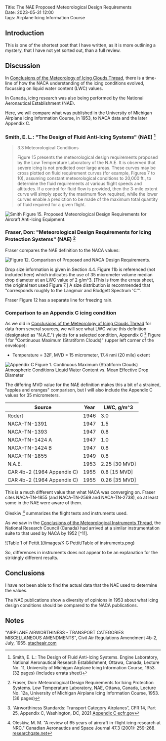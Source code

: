 Title: The NAE Proposed Meteorological Design Requirements   
Date: 2023-05-31 12:00  
tags: Airplane Icing Information Course  

## Introduction  

This is one of the shortest post that I have written, 
as it is more outlining a mystery, that I have not yet sorted out, than a full review.  

## Discussion  

In [Conclusions of the Meteorology of Icing Clouds Thread]({filename}Conclusions%20of%20the%20Meteorology%20of%20Icing%20Clouds%20Thread.md#tracking-lwc-values), 
there is a time-line of how the NACA understanding of the icing conditions evolved, 
focussing on liquid water content (LWC) values. 

In Canada, icing research was also being performed by the National Aeronautical Establishment (NAE). 

Here, we will compare what was published in the 
University of Michigan Airplane Icing Information Course, in 1953,
to NACA data and the later Appendix C.

### Smith, E. L.: "The Design of Fluid Anti-Icing Systems" (NAE) [^1]  

>3.3 Meteorological Conditions  
> 
>Figure 15 presents the meteorological design requirements proposed by the Low 
Temperature Laboratory of the N.A.E. 
It is observed that severe icing is not predicted over large areas. 
These curves may be cross plotted on fluid requirement 
curves (for example, Figures 7 to 10), assuming constant meteorological conditions 
to 20,000 ft., to determine the fluid requirements at various flight speeds and 
altitudes. If a control for fluid flow is provided, then the 3-mile extent curve 
will simply specify the maximum flow required, while the lower curves enable a 
prediction to be made of the maximum total quantity of fluid required for a given 
flight.

![Smith Figure 15. Proposed Meteorological Design Requirements 
for Aircraft Anti-Icing Equipment.](/images%2FFraser%20Flight%2FSmith%20Figure%2015.png)  

### Fraser, Don: "Meteorological Design Requirements for Icing Protection Systems" (NAE) [^2]  

Fraser compares the NAE definition to the NACA values: 

![Figure 12. Comparison of Proposed and NACA Design Requirements.](/images%2FFraser%20Flight%2FFigure%2012.png)  

Drop size information is given in Section 4.4. 
Figure 11b is referenced (not included here) which indicates the use of 
35 micrometer volume median drop diameter at an LWC value of 2 g/m^3. 
[This is from the errata sheet, the original text used Figure 7.] 
A size distribution is recommended that "corresponds roughly to the Langmuir and Blodgett Spectrum 'C'". 

Fraser Figure 12 has a separate line for freezing rain. 

### Comparison to an Appendix C icing condition  

As we did in 
[Conclusions of the Meteorology of Icing Clouds Thread]({filename}Conclusions%20of%20the%20Meteorology%20of%20Icing%20Clouds%20Thread.md#tracking-lwc-values) 
for data from several sources, 
we will see what LWC value this definition (designated as "N.A.E.") yields 
for a selected condition, Appendix C [^3] Figure 1
for "Continuous Maximum (Stratiform Clouds)" (upper left corner of the envelope):  

- Temperature = 32F, MVD = 15 micrometer, 17.4 nmi (20 mile) extent  

![Appendix C Figure 1. Continuous Maximum (Stratiform Clouds) 
Atmospheric Conditions 
Liquid Water Content vs. Mean Effective Drop Diameter](/images%2FAppCfig1.png)  

The differing MVD value for the NAE definition makes this a bit of a strained, 
"apples and oranges" comparison, but I will also include the Appendix C 
values for 35 micrometers. 

| Source                     | Year | LWC, g/m^3    |
|----------------------------|------|---------------|
| Rodert                     | 1946 | 3.0           |
| NACA-TN-1391               | 1947 | 1.5           |
| NACA-TN-1393               | 1947 | 0.8           |
| NACA-TN-1424 A             | 1947 | 1.0           |
| NACA-TN-1424 B             | 1947 | 0.8           |
| NACA-TN-1855               | 1949 | 0.8           |
| N.A.E.                     | 1953 | 2.25 [30 MVD] |
| CAR 4b-2 (1964 Appendix C) | 1955 | 0.8  [15 MVD] |
| CAR 4b-2 (1964 Appendix C) | 1955 | 0.26 [35 MVD] |

This is a much different value than what NACA was converging on. 
Fraser cites NACA-TN-1855 (and NACA-TN-2569 and NACA-TN-2738), 
so at least some in the NAE were aware of them. 

Oleskiw [^5] summarizes the flight tests and instruments used. 

As we saw in the 
[Conclusions of the Meteorological Instruments Thread]({filename}Conclusions%20of%20the%20Meteorological%20Instruments%20Thread.md), 
the National Research Council (Canada) had arrived at a similar instrumentation suite to that used by NACA by 1952 [^11].    

![Table 1 of Pettit.](/images/K G Pettit/Table of instruments.png)  

So, differences in instruments does not appear to be an explanation for the strikingly different results. 

## Conclusions  

I have not been able to find the actual data that the NAE used to determine the values. 

The NAE publications show a diversity of opinions in 1953 about what icing design conditions should be 
compared to the NACA publications. 

## Notes  

[^1]: Smith, E. L.: The Design of Fluid Anti-Icing Systems. Engine Laboratory, National Aeronautical Research Establishment, Ottawa, Canada, Lecture No. 11, University of Michigan Airplane Icing Information Course, 1953.  (32 pages) (includes errata sheet)  
[^2]: Fraser, Don: Meteorological Design Requirements for Icing Protection Systems. Low Temperature Laboratory, NAE, Ottawa, Canada, Lecture No. 12a, University of Michigan Airplane Icing Information Course, 1953.  (36 pages) 
[^3]: “Airworthiness Standards: Transport Category Airplanes”, CFR 14, Part 25, Appendix C, Washington, DC, 2021 [Appendix C ecfr.gov](https://www.ecfr.gov/current/title-14/chapter-I/subchapter-C/part-25/appendix-Appendix%20C%20to%20Part%2025)  
[^4]:
"AIRPLANE AIRWORTHINESS - TRANSPORT CATEGORIES MISCELLANEOUS AMENDMENTS", Civil Air Regulations Amendment 4b-2, July, 1955. 
[stacheair.com](http://www.stacheair.com/data/At%20Work%209B%20Repair%20Station%20CD/Data%20Info/CAR%27s/CAR%20Part%20%204b/PDF/Part%2004b-02.pdf)  
[^5]: Oleskiw, M. M. "A review of 65 years of aircraft in-flight icing research at NRC." Canadian Aeronautics and Space Journal 47.3 (2001): 259-268. [researchgate.net](https://www.researchgate.net/publication/44057561_A_Review_of_65_Years_of_Aircraft_In-Flight_Icing_Research_at_NRC)  
[^6]: Pettit, K. G.: "'The Rockcliffe Ice Wagon' and its role in Canadian icing research." Publ. R. Met. Soc. Canad. Branch, Toronto 2 (1951). [cmosarchives.ca](http://cmosarchives.ca/RMS/r0205.pdf)  
